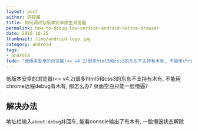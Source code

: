 ```yaml
---
layout: post
author: 碎碎酱
title: 如何调试低版本安卓原生浏览器
permalink: how-to-debug-low-version-android-native-browser
date: 2016-10-25
thumbnail: /img/android-logo.jpg
category: android
tags:
- android
lede: "低版本安卓的浏览器(<= v4.2)很多html5和css3的东东不支持有木有, 不能用chrome远程debug有木有, 那怎么办? 页面空白只能一脸懵逼?"
---
```



低版本安卓的浏览器(<= v4.2)很多html5和css3的东东不支持有木有, 不能用chrome远程debug有木有, 那怎么办? 页面空白只能一脸懵逼?

## 解决办法

地址栏输入`about:debug`并回车, 能看console输出了有木有, 一脸懵逼状态解除